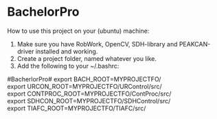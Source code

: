 # BachelorPro
How to use this project on your (ubuntu) machine:
1. Make sure you have RobWork, OpenCV, SDH-library and PEAKCAN-driver installed and working.
2. Create a project folder, named whatever you like.
3. Add the following to your ~/.bashrc:

#BacherlorPro# 
export BACH_ROOT=MYPROJECTFO/  
export URCON_ROOT=MYPROJECTFO/URControl/src/  
export CONTPROC_ROOT=MYPROJECTFO/ContProc/src/  
export SDHCON_ROOT=MYPROJECTFO/SDHControl/src/  
export TIAFC_ROOT=MYPROJECTFO/TIAFC/src/  
